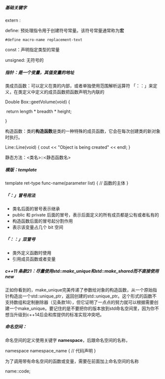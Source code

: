 ##### 基础关键字

extern : 

define: 预处理指令用于创建符号常量。该符号常量通常称为**宏**

```
#define macro-name replacement-text 
```

const：声明指定类型的常量

unsigned: 无符号的

##### 指针：是一个变量，其值变量的地址

类成员函数：可以定义在类的内部，或者单独使用范围解析运算符 「：：」来定义，在类定义中定义的成员函数把函数声明为内联的

Double Box::geetVolume(void) {

​	return length * breadth * height;

}

构造函数：类的**构造函数**是类的一种特殊的成员函数，它会在每次创建类的新对象时执行。

Line::Line(void) {    cout << "Object is being created" << endl; } 

静态方法：<类名>::<静态函数名>

##### 模版：template 

template <typename type> ret-type func-name(parameter list) {   // 函数的主体 }

##### 「：」冒号用法

* 类名后面的冒号表示继承
* public 和 private 后面的冒号，表示后面定义的所有成员都是公有或者私有的
* 构造函数后面的冒号起分割作用
* 表示该变量占几个 bit 空间



##### 「：：」双冒号

* 类外定义函数时使用
* 引用成员函数或者变量

##### c++11 条款21：尽量使用std::make_unique和std::make_shared而不直接使用new

正如你看到的，make_unique完美传递了参数给对象的构造函数，从一个原始指针构造出一个std::unique_ptr，返回创建的std::unique_ptr。这个形式的函数不支持数组和定制删除器（见条款18），但它证明了一点点的努力就可以根据需要创建一个make_unique。要记住的是不要把你的版本放到std命名空间里，因为你不想当升级到c++14后会和库提供的标准实现冲突吧。

##### 命名空间：

命名空间的定义使用关键字 **namespace**，后跟命名空间的名称，

namespace namespace_name {   // 代码声明 }

为了调用带有命名空间的函数或变量，需要在前面加上命名空间的名称

name::code;



